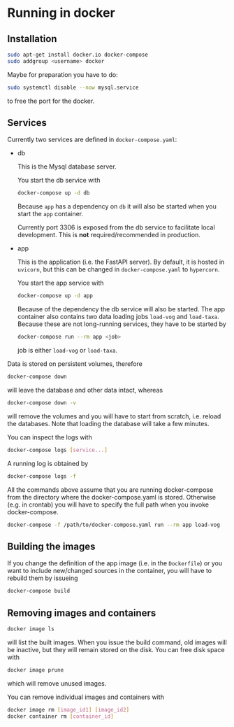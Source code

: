# Running in docker

## Installation

```bash
sudo apt-get install docker.io docker-compose
sudo addgroup <username> docker
```
Maybe for preparation you have to do:
```bash
sudo systemctl disable --now mysql.service
```
to free the port for the docker.

## Services

Currently two services are defined in `docker-compose.yaml`:

* db

  This is the Mysql database server.

  You start the db service with
  ```bash
  docker-compose up -d db
  ```
  Because `app` has a dependency on `db`
  it will also be started when you start the `app` container.

  Currently port 3306 is exposed from the db service to facilitate local development. This is **not** required/recommended in production.

* app

  This is the application (i.e. the FastAPI server). By default, it is hosted in `uvicorn`, but
  this can be changed in `docker-compose.yaml` to `hypercorn`.

  You start the app service with
  ```bash
  docker-compose up -d app
  ```
  Because of the dependency the db service will also be started.
  The app container also contains two data loading jobs `load-vog` and `load-taxa`. Because these are not long-running services, they have to be started by
  ```bash
  docker-compose run --rm app <job>
  ```
  job is either `load-vog` or `load-taxa`.

Data is stored on persistent volumes, therefore
```bash
docker-compose down
```
will leave the database and other data intact, whereas 
```bash
docker-compose down -v
```
will remove the volumes and you will have to start from scratch, i.e. reload the databases. Note that loading the database will take a few minutes.

You can inspect the logs with
```bash
docker-compose logs [service...]
```
A running log is obtained by
```bash
docker-compose logs -f
```

All the commands above assume that you are running docker-compose from the directory where the docker-compose.yaml is stored. Otherwise (e.g. in crontab) you will have to specify the full path 
when you invoke docker-compose.
```bash
docker-compose -f /path/to/docker-compose.yaml run --rm app load-vog
```

## Building the images

If you change the definition of the app image (i.e. in the `Dockerfile`) or you want to include new/changed sources in the container, you will have to rebuild them by issueing
```bash
docker-compose build
```

## Removing images and containers
```bash
docker image ls
```
will list the built images. When you issue the build command, old images will be inactive, but they will remain stored on the disk.
You can free disk space with
```bash
docker image prune
```
which will remove unused images. <br>

You can remove individual images and containers with
```bash
docker image rm [image_id1] [image_id2]
docker container rm [container_id]
```
